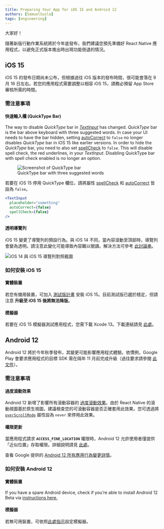 ```yaml
---
title: Preparing Your App for iOS 15 and Android 12
authors: [SamuelSusla]
tags: [engineering]
---
```


大家好！

隨著新版行動作業系統將於今年底發布，我們建議您預先準備好 React Native 應用程式，以避免正式版本推出時出現功能倒退的情況。

<!--truncate-->

## iOS 15

iOS 15 的發布日期尚未公布，但根據過往 iOS 版本的發布時間，很可能會落在 9 月 16 日左右。若您的應用程式需要調整以相容 iOS 15，請務必預留 App Store 審核所需的時間。

### 需注意事項

#### 快速輸入欄 (QuickType Bar)

The way to disable _QuickType_ bar in _[TextInput](/docs/textinput)_ has changed. _QuickType_ bar is the bar above keyboard with three suggested words. In case your UI needs to have the bar hidden, setting [autoCorrect](/docs/textinput#autocorrect) to `false` no longer disables _QuickType_ bar in iOS 15 like earlier versions. In order to hide the _QuickType_ bar, you need to also set [spellCheck](/docs/textinput#spellcheck-ios) to `false`. This will disable spell check, the red underlines, in your _TextInput_. Disabling QuickType bar with spell check enabled is no longer an option.

<figure>
  <img src="/blog/assets/ios-15-quicktype-bar.png" alt="Screenshot of QuickType bar" />
  <figcaption>
    QuickType bar with three suggested words
  </figcaption>
</figure>

若要在 iOS 15 停用 QuickType 欄位，請將屬性 [spellCheck](/docs/textinput#spellcheck-ios) 和 [autoCorrect](/docs/textinput#autocorrect) 皆設為 `false`。

```jsx
<TextInput
  placeholder="something"
  autoCorrect={false}
  spellCheck={false}
/>
```

#### 透明導覽列

iOS 15 變更了導覽列的預設行為。與 iOS 14 不同，當內容滾動至頂部時，導覽列會變為透明。請注意此變化可能導致內容難以閱讀。解決方法可參考 [此討論串](https://developer.apple.com/forums/thread/682420)。

![iOS 14 與 iOS 15 導覽列對照截圖](/blog/assets/ios-15-navigation-bar.jpg)

### 如何安裝 iOS 15

#### 實體裝置

若您有備用裝置，可加入 [測試版計畫](https://beta.apple.com/sp/betaprogram/) 安裝 iOS 15。目前測試版已趨於穩定，但請注意 **升級至 iOS 15 後將無法降版**。

#### 模擬器

若要在 iOS 15 模擬器測試應用程式，您需下載 Xcode 13。下載連結請見 [此處](https://developer.apple.com/xcode/)。

## Android 12

Android 12 將於今年秋季發布，其變更可能影響應用程式體驗。依慣例，Google Play 會要求應用程式的目標 SDK 需在隔年 11 月前完成升級（過往要求請參閱 [此文件](https://developer.android.com/distribute/best-practices/develop/target-sdk)）。

### 需注意事項

#### 過度滾動效果

Android 12 新增了影響所有滾動容器的 [過度滾動效果](https://developer.android.com/about/versions/12/overscroll)。由於 React Native 的滾動視圖基於原生視圖，建議檢查您的可滾動容器是否正確套用此效果。您可透過將 [`overScrollMode`](/docs/scrollview#overscrollmode-android) 屬性設為 `never` 來停用此效果。

#### 權限更新

當應用程式請求 **`ACCESS_FINE_LOCATION`** 權限時，Android 12 允許使用者僅提供「近似位置」存取權限。詳細說明請見 [此處](https://developer.android.com/about/versions/12/approximate-location)。

查看 Google 提供的 [Android 12 所有應用行為變更詳情](https://developer.android.com/about/versions/12/behavior-changes-all)。

### 如何安裝 Android 12

#### 實體裝置

If you have a spare Android device, check if you’re able to install Android 12 Beta via [instructions here.](https://developer.android.com/about/versions/12/get)

#### 模擬器

若無可用裝置，可依照[此處指示](https://developer.android.com/about/versions/12/get#on_emulator)設定模擬器。
